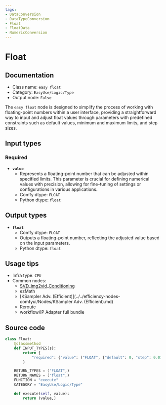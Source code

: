 ```yaml
---
tags:
- DataConversion
- DataTypeConversion
- Float
- FloatData
- NumericConversion
---
```


# Float
## Documentation
- Class name: `easy float`
- Category: `EasyUse/Logic/Type`
- Output node: `False`

The `easy float` node is designed to simplify the process of working with floating-point numbers within a user interface, providing a straightforward way to input and adjust float values through parameters with predefined constraints such as default values, minimum and maximum limits, and step sizes.
## Input types
### Required
- **`value`**
    - Represents a floating-point number that can be adjusted within specified limits. This parameter is crucial for defining numerical values with precision, allowing for fine-tuning of settings or configurations in various applications.
    - Comfy dtype: `FLOAT`
    - Python dtype: `float`
## Output types
- **`float`**
    - Comfy dtype: `FLOAT`
    - Outputs a floating-point number, reflecting the adjusted value based on the input parameters.
    - Python dtype: `float`
## Usage tips
- Infra type: `CPU`
- Common nodes:
    - [SVD_img2vid_Conditioning](../../Comfy/Nodes/SVD_img2vid_Conditioning.md)
    - ezMath
    - [KSampler Adv. (Efficient)](../../efficiency-nodes-comfyui/Nodes/KSampler Adv. (Efficient).md)
    - Reroute
    - workflow/IP Adapter full bundle



## Source code
```python
class Float:
    @classmethod
    def INPUT_TYPES(s):
        return {
            "required": {"value": ("FLOAT", {"default": 0, "step": 0.01})},
        }

    RETURN_TYPES = ("FLOAT",)
    RETURN_NAMES = ("float",)
    FUNCTION = "execute"
    CATEGORY = "EasyUse/Logic/Type"

    def execute(self, value):
        return (value,)

```
